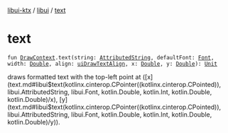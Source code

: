 [libui-ktx](../index.md) / [libui](index.md) / [text](./text.md)

# text

`fun `[`DrawContext`](-draw-context.md)`.text(string: `[`AttributedString`](-attributed-string/index.md)`, defaultFont: `[`Font`](-font/index.md)`, width: `[`Double`](https://kotlinlang.org/api/latest/jvm/stdlib/kotlin/-double/index.html)`, align: `[`uiDrawTextAlign`](ui-draw-text-align.md)`, x: `[`Double`](https://kotlinlang.org/api/latest/jvm/stdlib/kotlin/-double/index.html)`, y: `[`Double`](https://kotlinlang.org/api/latest/jvm/stdlib/kotlin/-double/index.html)`): `[`Unit`](https://kotlinlang.org/api/latest/jvm/stdlib/kotlin/-unit/index.html)

draws formatted text with the top-left point at ([x](text.md#libui$text(kotlinx.cinterop.CPointer((kotlinx.cinterop.CPointed)), libui.AttributedString, libui.Font, kotlin.Double, kotlin.Int, kotlin.Double, kotlin.Double)/x), [y](text.md#libui$text(kotlinx.cinterop.CPointer((kotlinx.cinterop.CPointed)), libui.AttributedString, libui.Font, kotlin.Double, kotlin.Int, kotlin.Double, kotlin.Double)/y)).

